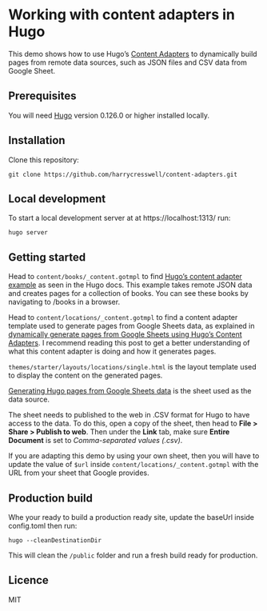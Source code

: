 # Working with content adapters in Hugo

This demo shows how to use Hugo’s [Content Adapters](https://gohugo.io/content-management/content-adapters/) to dynamically build pages from remote data sources, such as JSON files and CSV data from Google Sheet.

## Prerequisites

You will need [Hugo](https://gohugo.io/) version 0.126.0 or higher installed locally.


## Installation

Clone this repository:

```
git clone https://github.com/harrycresswell/content-adapters.git

```

## Local development

To start a local development server at at https://localhost:1313/ run:

```
hugo server
```

## Getting started

Head to `content/books/_content.gotmpl` to find [Hugo’s content adapter example](https://gohugo.io/content-management/content-adapters/#example) as seen in the Hugo docs. This example takes remote JSON data and creates pages for a collection of books. You can see these books by navigating to /books in a browser.

Head to `content/locations/_content.gotmpl` to find a content adapter template used to generate pages from Google Sheets data, as explained in [dynamically generate pages from Google Sheets using Hugo’s Content Adapters](/). I recommend reading this post to get a better understanding of what this content adapter is doing and how it generates pages.

`themes/starter/layouts/locations/single.html` is the layout template used to display the content on the generated pages.

[Generating Hugo pages from Google Sheets data](https://docs.google.com/spreadsheets/d/11uVKGlWucpT31cc_by595yOaNSW_qpa4B1mTvP8nW5k/edit?usp=sharing) is the sheet used as the data source.

The sheet needs to published to the web in .CSV format for Hugo to have access to the data. To do this, open a copy of the sheet, then head to **File > Share > Publish to web**. Then under the **Link** tab, make sure **Entire Document** is set to *Comma-separated values (.csv)*.

If you are adapting this demo by using your own sheet, then you will have to update the value of `$url` inside `content/locations/_content.gotmpl` with the URL from your sheet that Google provides.


## Production build

Whe your ready to build a production ready site, update the baseUrl inside config.toml then run:

```
hugo --cleanDestinationDir
```

This will clean the `/public` folder and run a fresh build ready for production.


## Licence

MIT
